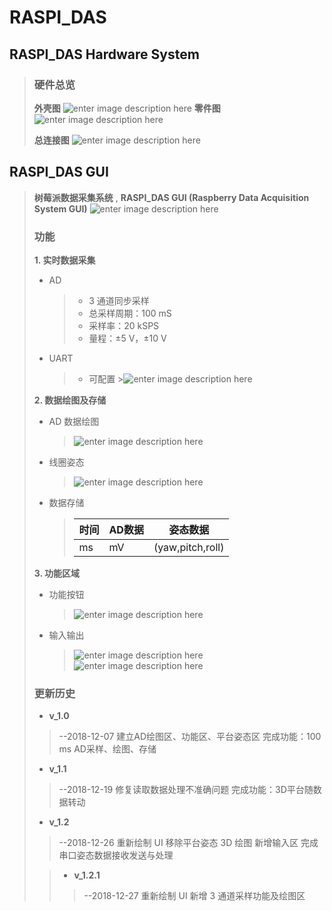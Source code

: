 # RASPI_DAS

## RASPI_DAS Hardware System
>
>### 硬件总览
>
>**外壳图**
>![enter image description here](https://lh3.googleusercontent.com/dXN6l-oOztzY1PDiuZqnhYSdcverij9Ny3apWwql36OjAYsacms6Q0hpf2VHhFhNA4cGhUn3vhs)
>**零件图**
>![enter image description here](https://lh3.googleusercontent.com/OKOIQzmPpU0fsEjPEkVWaoa1Gp-BtIrxo4ZtUvD3EZsV-aQAL8sUpHv53fDJj1022KhlFb6fsMo)
>
>**总连接图**
>![enter image description here](https://lh3.googleusercontent.com/Rq8J1Ouado2HMyH_4QdierOb11bRvO5t9ZcNxnZkcXL6H0kjVgEwOy2Nsdg88fHyCFDTMq_xeHM)
>
>
>
## RASPI_DAS GUI
>**树莓派数据采集系统** , **RASPI_DAS GUI (Raspberry Data Acquisition System GUI)**
>![enter image description here](https://lh3.googleusercontent.com/X7P7rn01oChvFHqsY1E8TiD6SFt4s2X_w5MVzOVDFU5EIp0xo3lWiwdzJPwr-ZadAFTq1YNR_zM)
>
>### 功能
>
>**1. 实时数据采集**
>
 >- AD
>	> - 3 通道同步采样
>	 > - 总采样周期：100 mS
>	 >- 采样率：20 kSPS
>	 >- 量程：±5 V，±10 V
>
> - UART
>	> - 可配置
	>![enter image description here](https://lh3.googleusercontent.com/fkvwDeu7nUp8_HvrltXF8LGcXK5qiXH1VsmtGQ_QmNA-myi2SUkUwpXA_QHdmUY5zUpn-b5aYDc)
>
>**2. 数据绘图及存储**
>
> - AD 数据绘图
>	>![enter image description here](https://lh3.googleusercontent.com/i1CoVfLY-qbYw5JXJAadLRQ-jZICgBmP-x5uHSTd8v3_GTVScqbP5XNPo1KihyOWoxOcS_xVC24)
> 
> - 线圈姿态
>	> ![enter image description here](https://lh3.googleusercontent.com/sMzo3NVspxWTXcn8T9oy8UaSgx95pWKf_E0Isr-b1dU287lZNl9w9pmp45EP3GMQfQxdIt8GAH8)
> 
> - 数据存储
>	>| 时间 | AD数据 | 姿态数据 |
>	>| ----- | --------- | ----------- |
>	>|  ms  |      mV    | (yaw,pitch,roll) |
>
>**3. 功能区域**
>
> - 功能按钮
>	> ![enter image description here](https://lh3.googleusercontent.com/dB7v0mbiDdAo05irNXJdriPDXqhBP5kw-QPCrwFOuHlUCVg0TyEh4zP9oE8UUA0OadVv1SDx6-w)
>
> - 输入输出
>
>	>![enter image description here](https://lh3.googleusercontent.com/AGL7uIooCHYA3YIkLMPo1R88fc5S5336FSWOt1UsBT8eVkVAO0Yb9cpP9IuvHXqyEzzh6ZkPzdQ)
>	>![enter image description here](https://lh3.googleusercontent.com/gXyNpKMyKVp72F9MLvKmdvdVp72Tu4ckQ_XAdG33su5Bh9Su1WWuvN_t4cY2Yn3RsLwnYmVmi8g)
>
>### 更新历史
>
> - **v_1.0**
>> --2018-12-07
>> 建立AD绘图区、功能区、平台姿态区
>> 完成功能：100 ms AD采样、绘图、存储
>
>
> - **v_1.1**
>>--2018-12-19
>>修复读取数据处理不准确问题
>>完成功能：3D平台随数据转动
>
> - **v_1.2**
> >--2018-12-26
>	>重新绘制 UI 
> >移除平台姿态 3D 绘图
>	>新增输入区
>	>完成串口姿态数据接收发送与处理
>
>	> - **v_1.2.1**
>	> >--2018-12-27
>	>重新绘制 UI 
>  >新增 3 通道采样功能及绘图区



<!--stackedit_data:
eyJoaXN0b3J5IjpbLTE2MjI2MDI3NTAsLTE3MDIzNjc0NDAsMT
kwMTc4NTkxOCwxNTQyODcwNCw3NTkyMzM1ODQsLTIxNDE2NjEy
NjgsMTUwODQ3MzI4MiwtMTc4MTE2NzU5MiwtNDgxNzY1Njk5LC
03NDI0OTEzNjUsLTE4Njg2NjgyODIsLTE0NTkwMTY2NjFdfQ==

-->